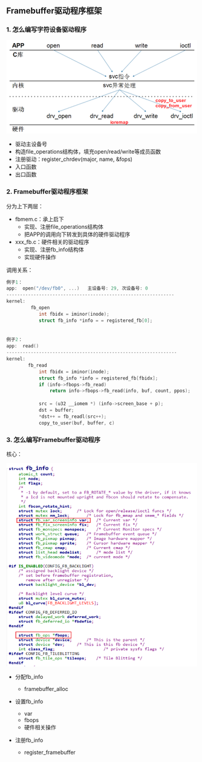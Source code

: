 ## Framebuffer驱动程序框架



### 1. 怎么编写字符设备驱动程序

![image-20210104082508191](pic/02_LCD驱动/006_char_device_driver.png)

* 驱动主设备号
* 构造file_operations结构体，填充open/read/write等成员函数
* 注册驱动：register_chrdev(major, name, &fops)
* 入口函数
* 出口函数



### 2. Framebuffer驱动程序框架

分为上下两层：

* fbmem.c：承上启下
  * 实现、注册file_operations结构体
  * 把APP的调用向下转发到具体的硬件驱动程序
* xxx_fb.c：硬件相关的驱动程序
  * 实现、注册fb_info结构体
  * 实现硬件操作



调用关系：

```c
例子1：
app:  open("/dev/fb0", ...)   主设备号: 29, 次设备号: 0
--------------------------------------------------------------
kernel:
         fb_open
         	int fbidx = iminor(inode);
         	struct fb_info *info = = registered_fb[0];


例子2：
app:  read()
---------------------------------------------------------------
kernel:
		fb_read
			int fbidx = iminor(inode);
			struct fb_info *info = registered_fb[fbidx];
			if (info->fbops->fb_read)
				return info->fbops->fb_read(info, buf, count, ppos);
         	
			src = (u32 __iomem *) (info->screen_base + p);
			dst = buffer;
			*dst++ = fb_readl(src++);
			copy_to_user(buf, buffer, c)         	
```

### 3. 怎么编写Framebuffer驱动程序

核心：

![image-20210104110840858](pic/02_LCD驱动/007_fb_info.png)

* 分配fb_info

  * framebuffer_alloc

* 设置fb_info

  * var
  * fbops
  * 硬件相关操作

* 注册fb_info

  * register_framebuffer